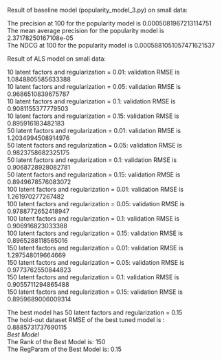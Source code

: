 Result of baseline model (popularity_model_3.py) on small data:

The precision at 100 for the popularity model is 0.0005081967213114751\
The mean average precision for the popularity model is 2.37178250167108e-05\
The NDCG at 100 for the popularity model is 0.0005881051057471621537

Result of ALS model on small data:

10 latent factors and regularization = 0.01: validation RMSE is 1.0848805585633388\
10 latent factors and regularization = 0.05: validation RMSE is 0.9686510839675787\
10 latent factors and regularization = 0.1: validation RMSE is 0.9081155377779503\
10 latent factors and regularization = 0.15: validation RMSE is 0.895916183482183\
50 latent factors and regularization = 0.01: validation RMSE is 1.2034994508914976\
50 latent factors and regularization = 0.05: validation RMSE is 0.9823758682325175\
50 latent factors and regularization = 0.1: validation RMSE is 0.9068728928082781\
50 latent factors and regularization = 0.15: validation RMSE is 0.8949678576083072\
100 latent factors and regularization = 0.01: validation RMSE is 1.261970277267482\
100 latent factors and regularization = 0.05: validation RMSE is 0.9788772652418947\
100 latent factors and regularization = 0.1: validation RMSE is 0.906916823033388\
100 latent factors and regularization = 0.15: validation RMSE is 0.8965288118565016\
150 latent factors and regularization = 0.01: validation RMSE is 1.297548019664669\
150 latent factors and regularization = 0.05: validation RMSE is 0.9773762550844823\
150 latent factors and regularization = 0.1: validation RMSE is 0.9055711294865488\
150 latent factors and regularization = 0.15: validation RMSE is 0.8959689006009314

The best model has 50 latent factors and regularization = 0.15\
The hold-out dataset RMSE of the best tuned model is : 0.8885731737690115\
*Best Model*\
The Rank of the Best Model is: 150\
The RegParam of the Best Model is: 0.15 

